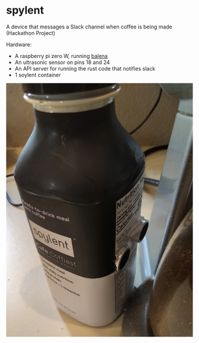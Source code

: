 # spylent
A device that messages a Slack channel when coffee is being made (Hackathon Project)

Hardware:
- A raspberry pi zero W, running [balena](https://www.balena.io/)
- An ultrasonic sensor on pins 18 and 24
- An API server for running the rust code that notifies slack
- 1 soylent container

![Spylent](spylent.jpg)
